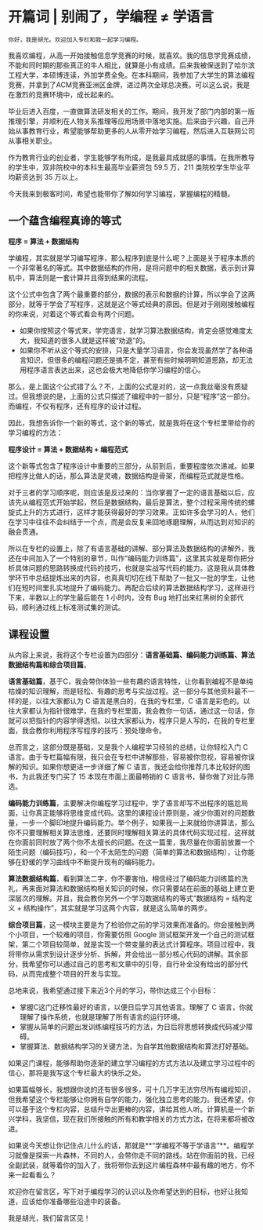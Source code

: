# 开篇词 | 别闹了，学编程 ≠ 学语言

    你好，我是胡光。欢迎加入专栏和我一起学习编程。

我喜欢编程，从高一开始接触信息学竞赛的时候，就喜欢。我的信息学竞赛成绩，不能和同时期的那些真正的牛人相比，就算是小有成绩。后来我被保送到了哈尔滨工程大学，本硕博连读，外加学费全免。在本科期间，我参加了大学生的算法编程竞赛，并拿到了ACM竞赛亚洲区金牌，进过两次全球总决赛。可以这么说，我是在激烈的竞赛环境中，成长起来的。

毕业后进入百度，一直做算法研发相关的工作。期间，我开发了部门内部的第一版推理引擎，并顺利在人物关系推理等应用场景中落地实施。后来由于兴趣，自己开始从事教育行业，希望能够帮助更多的人从零开始学习编程，然后进入互联网公司从事相关职业。

作为教育行业的创业者，学生能够学有所成，是我最具成就感的事情。在我所教导的学生中，双非院校中的本科生最高毕业薪资包 59.5 万，211 类院校学生毕业平均薪资达到 35 万以上。

今天我来到极客时间，希望也能带你了解如何学习编程，掌握编程的精髓。

## 一个蕴含编程真谛的等式

**程序 = 算法 + 数据结构**

学编程，其实就是学习编写程序，那么程序到底是什么呢？上面是关于程序本质的一个非常著名的等式。其中数据结构的作用，是将问题中的相关数据，表示到计算机中，算法则是一套计算并且得到结果的流程。

这个公式中包含了两个最重要的部分，数据的表示和数据的计算，所以学会了这两部分，就等于学会了写程序，这就是这个等式经典的原因。但是对于刚刚接触编程的你来说，对着这个等式看会有两个问题。

*   如果你按照这个等式来，学完语言，就学习算法数据结构，肯定会感觉难度太大，我知道的很多人就是这样被“劝退”的。
*   如果你不听从这个等式的安排，只是大量学习语言，你会发现虽然学了各种语言知识，但很多的编程问题还是搞不定，甚至有些时候明明知道思路，却无法用程序语言表达出来，这也会极大地降低你学习编程的信心。

那么，是上面这个公式错了么？不，上面的公式是对的，这一点我丝毫没有质疑过。但我想说的是，上面的公式只描述了编程中的一部分，只是“程序”这一部分。而编程，不仅有程序，还有程序的设计过程。

因此，我想告诉你一个新的等式，这个新的等式，就是我将在这个专栏里带给你的学习编程的方法：

**程序设计 = 算法 + 数据结构 + 编程范式**

这个新等式包含了程序设计中重要的三部分，从前到后，重要程度依次递减。如果把程序比做人的话，那么算法是灵魂，数据结构是骨架，而编程范式就是性格。

对于三者的学习顺序呢，则应该是反过来的：当你掌握了一定的语言基础以后，应该先从编程范式开始学起，然后是数据结构，最后是算法，整个过程采用传统的螺旋式上升的方式进行，这样才能获得最好的学习效果。正如许多会学习的人，他们在学习中往往不会纠结于一个点，而是会反复来回地琢磨理解，从而达到对知识的融会贯通。

所以在专栏的设置上，除了有语言基础的讲解、部分算法及数据结构的讲解外，我还在中间加入了一个特别的章节，叫作“编码能力训练篇”，这里其实就是帮你把分析具体问题的思路转换成代码的技巧，也就是实战写代码的能力。这是我从具体教学环节中总结提炼出来的内容，也真真切切在线下帮助了一批又一批的学生，让他们在短时间里扎实地提升了编码能力。再配合后续的算法数据结构学习，这样进行下来，半数以上的学生最后能在 1 小时内，没有 Bug 地打出来红黑树的全部代码，顺利通过线上标准测试集的测试。

## 课程设置

从内容上来说，我将这个专栏设置为四部分：**语言基础篇、编码能力训练篇、算法数据结构篇和综合项目篇**。

**语言基础篇**，基于C，我会带你体验一些有趣的语言特性，让你看到编程不是单纯枯燥的知识理解，而是轻松、有趣的思考与实战过程。这一部分与其他资料最不一样的是，以往大家都认为 C 语言是黑白的，在我的专栏里，C 语言是彩色的。以往大家都认为指针很难学，在我的专栏里面，我会教你一句话，通过这一句话，你就可以把指针的内容学得透彻。以往大家都认为，程序只是人写的，在我的专栏里面，我会教你利用程序写程序的技巧：预处理命令。

总而言之，这部分既是基础，又是我个人编程学习经验的总结，让你轻松入门 C 语言。由于专栏篇幅有限，我只会在专栏中讲解那些，容易被你忽视，容易被你误解的知识。如果你想更进一步详细了解 C 语言，我还会给你推荐几本比较好的图书，为此我还专门买了 15 本现在市面上面最畅销的 C 语言书，替你做了对比与筛选。

**编码能力训练篇**，主要解决你编程学习过程中，学了语言却写不出程序的尴尬局面，让你真正能够将思维变成代码。这里的课程设计原则是，减少你面对的问题数量，一步一个脚印地提升编码能力。举个例子，如果我一上来就给你讲算法，那么你不只要理解相关算法思维，还要同时理解相关算法的具体代码实现过程，这样就在你面前同时放了两个你不太擅长的问题。在这一篇里，我尽量在你面前放置一个陌生问题（编码技巧），和一个不太陌生的问题（简单的算法和数据结构），让你能够在舒缓的学习曲线中不断提升现有的编码能力。

**算法数据结构篇**，看到算法二字，你不要害怕，相信经过了编码能力训练篇的洗礼，再来面对算法和数据结构相关知识的时候，你只需要站在前面的基础上建立更深层次的理解。并且，我会教你另外一个学习数据结构的等式“数据结构 = 结构定义 + 结构操作”，其实就是学习这两个内容，就是这么简单的两步。

**综合项目篇**，这一模块主要是为了检验你之前的学习效果而准备的。你会接触到两个小项目，一个较难的项目，你需要仿照 Google 测试框架开发一个自己的测试框架，第二个项目较简单，就是实现一个带变量的表达式计算程序。项目过程中，我将带你从需求到设计逐步分析、拆解，并会给出一部分核心代码的讲解。其余部分，我希望你可以通过自己的思考和文章中的引导，自行补全没有给出的部分代码，从而完成整个项目的开发与实现。

总地来说，我希望通过接下来近3个月的学习，带你达成三个小目标：

*   掌握C这门迁移性最好的语言，以便日后学习其他语言。理解了 C 语言，你就理解了操作系统，也就是理解了所有语言的运行环境。
*   掌握从简单的问题出发训练编程技巧的方法，为日后将思想转换成代码减少障碍。
*   掌握算法、数据结构学习的关键方法，为自学其他数据结构和算法打好基础。

如果这门课程，能够帮助你逐渐的建立学习编程的方式方法以及建立学习过程中的信心，那将是我写这个专栏最大的快乐之处。

如果篇幅够长，我想跟你说的还有很多很多，可十几万字无法穷尽所有编程知识，但我希望这个专栏能够让你拥有自学的能力，强化独立思考的能力。我还希望，你可以基于这个专栏内容，总结升华出更棒的内容，讲给其他人听。计算机是一个新兴学科，我坚信，现在我们所接触的所有和教学相关的方式方法，在将来都将被改进。

如果说今天想让你记住点儿什么的话，那就是**“学编程不等于学语言”**。编程学习就像是探索一片森林，不同的人，会带你走不同的路线。站在你面前的我，已经全副武装，就等着你的加入了，我将带你去到这片编程森林中最有趣的地方，你不来一起看看么？

欢迎你在留言区，写下对于编程学习的认识以及你希望达到的目标，也好让我知道，应该给你准备哪些沿途中的装备。

我是胡光，我们留言区见！
    